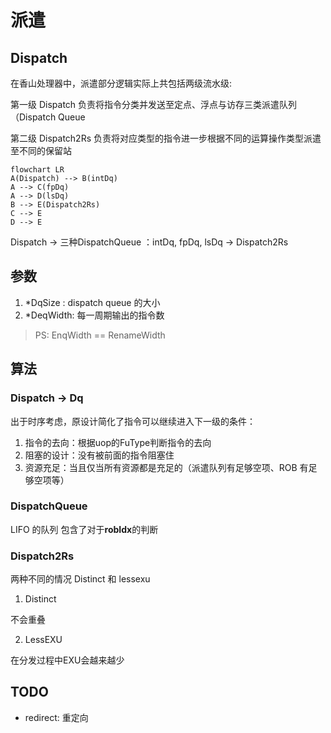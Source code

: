# 派遣
## Dispatch
在香山处理器中，派遣部分逻辑实际上共包括两级流水级:

第一级 Dispatch 负责将指令分类并发送至定点、浮点与访存三类派遣队列（Dispatch Queue

第二级 Dispatch2Rs 负责将对应类型的指令进一步根据不同的运算操作类型派遣至不同的保留站

```mermaid
flowchart LR
A(Dispatch) --> B(intDq)
A --> C(fpDq)
A --> D(lsDq)
B --> E(Dispatch2Rs)
C --> E
D --> E 
```

Dispatch -> 三种DispatchQueue ：intDq, fpDq, lsDq -> Dispatch2Rs

## 参数
1. *DqSize : dispatch queue 的大小
2. *DeqWidth: 每一周期输出的指令数

> PS: EnqWidth == RenameWidth

## 算法
### Dispatch -> Dq 
出于时序考虑，原设计简化了指令可以继续进入下一级的条件：
1. 指令的去向：根据uop的FuType判断指令的去向
2. 阻塞的设计：没有被前面的指令阻塞住
3. 资源充足：当且仅当所有资源都是充足的（派遣队列有足够空项、ROB 有足够空项等）
### DispatchQueue
LIFO 的队列 包含了对于**robIdx**的判断
### Dispatch2Rs
两种不同的情况 Distinct 和 lessexu
1. Distinct

不会重叠

2. LessEXU

在分发过程中EXU会越来越少
## TODO
- redirect: 重定向

